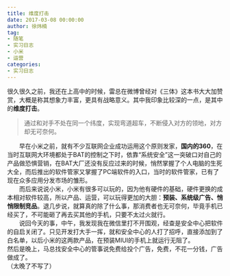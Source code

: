 ```yaml
---
title: 维度打击
date: 2017-03-08 00:00:00
author: 徐炜楠
tag: 
- 随笔
- 实习日志
- 小米
- 运营
categories: 
- 实习日志
---
```

<p>很久很久之前，我还在上高中的时候，雷总在微博曾经对《三体》这本书大大加赞赏，大概是称其想象力丰富，更具有战略意义。其中我印象比较深的一点，是其中的<strong>维度打击</strong>。  </p><blockquote>
<p>通过和对手不处在同一个纬度，实现弯道超车，不断侵入对方的领地，对方却无可奈何。</p>
</blockquote><p>　　早在小米之前，就有不少互联网企业成功运用这个原则发家，<strong>国内的360</strong>，在当时互联网大环境都处于BAT的控制之下时，依靠“系统安全”这一突破口对自己的产品做恐惧营销，在BAT大厂还没有反应过来的时候，悄然掌握了个人电脑的生死大全，而后推出的软件管家又掌握了PC端软件的入口，当时的软件管家，已有了现在众多应用分发市场的雏形。<br>　　而后来说说小米，小米有很多可以玩的，因为他有硬件的基础，硬件更换的成本相对软件较高，所以产品、运营，可以玩得更加的大胆：<strong>预装、系统级广告、悄悄限制竞品</strong>。退几步说，就算真的除了什么事，那消费者也无可奈何，毕竟手机已经买了，不可能砸了再去买其他的手机，只要不太过火就行。<br>　　说回今天的事，中午，我发现我在微信里打不开围观，经查是安全中心把软件的自启关闭了。只见开发打大手一挥，就和安全中心的人打了招呼，直接添加到了白名单，以后小米的这两款产品，在预装MIUI的手机上就运行无阻了。<br>  然后是晚上，马总找安全中心的管事说免费给投个广告，免费，不花一分钱，广告做成了。<br>（太晚了不写了）</p>